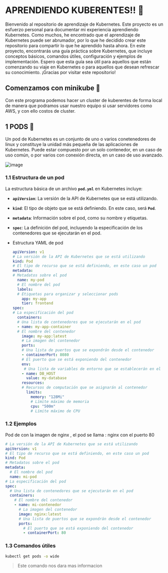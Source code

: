 # APRENDIENDO KUBERENTES!! 📝  
Bienvenido al repositorio de aprendizaje de Kubernetes. Este proyecto es un esfuerzo personal para documentar mi experiencia aprendiendo Kubernetes. Como muchos, he encontrado que el aprendizaje de Kubernetes puede ser abrumador, por lo que he decidido crear este repositorio para compartir lo que he aprendido hasta ahora. En este proyecto, encontrarás una guía práctica sobre Kubernetes, que incluye conceptos básicos, comandos útiles, configuración y ejemplos de implementación. Espero que esta guía sea útil para aquellos que están comenzando su viaje en Kubernetes o para aquellos que desean refrescar su conocimiento. ¡Gracias por visitar este repositorio!

## Comenzamos con minikube 🚀  
Con este programa podemos hacer un cluster de kuberentes de forma local
de manera que podramos usar nuestro equipo si usar servidores como AWS, y con ello costos 
de cluster.

## 1 PODS 🚀  

Un pod de Kubernetes es un conjunto de uno o varios conetenedores de linux y constituye la unidad más pequeña de las aplicaciones de Kubernetes. Puede estar compuesto por un solo contenedor, en un caso de uso común, o por varios con conexión directa, en un caso de uso avanzado.

![image](https://user-images.githubusercontent.com/75830958/228514343-a7986836-1d64-4919-a581-05fa6fb159c3.png)

### 1.1 Estructura de un pod

La estructura básica de un archivo **`pod.yml`** en Kubernetes incluye:

- **`apiVersion`**: La versión de la API de Kubernetes que se está utilizando.
- **`kind`**: El tipo de objeto que se está definiendo. En este caso, será **`Pod`**.
- **`metadata`**: Información sobre el pod, como su nombre y etiquetas.
- **`spec`**: La definición del pod, incluyendo la especificación de los contenedores que se ejecutarán en el pod.
- Estructura YAML de pod
    
    ```yaml
    apiVersion: v1 
    # La versión de la API de Kubernetes que se está utilizando
    kind: Pod 
    # El tipo de recurso que se está definiendo, en este caso un pod
    metadata: 
    # Metadatos sobre el pod
      name: my-pod 
      # El nombre del pod
      labels: 
      # Etiquetas para organizar y seleccionar pods
        app: my-app
        tier: frontend
    spec: 
    # La especificación del pod
      containers: 
      # Una lista de contenedores que se ejecutarán en el pod
      - name: my-app-container 
      # El nombre del contenedor
        image: my-app:latest 
        # La imagen del contenedor
        ports: 
        # Una lista de puertos que se expondrán desde el contenedor
        - containerPort: 8080 
        # El puerto que se está exponiendo del contenedor
        env:
         # Una lista de variables de entorno que se establecerán en el contenedor
        - name: DB_HOST
          value: my-database
        resources: 
        # Recursos de computación que se asignarán al contenedor
          limits:
            memory: "128Mi" 
            # Límite máximo de memoria
            cpu: "500m" 
            # Límite máximo de CPU
    ```
### 1.2 Ejemplos

Pod de con la imagen de nginx , el pod se llama : nginx con el puerto 80

```yaml
# La versión de la API de Kubernetes que se está utilizando
apiVersion: v1
# El tipo de recurso que se está definiendo, en este caso un pod
kind: Pod
# Metadatos sobre el pod
metadata:
  # El nombre del pod
  name: mi-pod
# La especificación del pod
spec:
  # Una lista de contenedores que se ejecutarán en el pod
  containers:
    # El nombre del contenedor
    - name: mi-contenedor
      # La imagen del contenedor
      image: nginx:latest
      # Una lista de puertos que se expondrán desde el contenedor
      ports:
        # El puerto que se está exponiendo del contenedor
        - containerPort: 80

```

### 1.3 Comandos útiles

```bash
kubectl get pods -o wide
```

> Este comando nos dara mas informacion
> 
